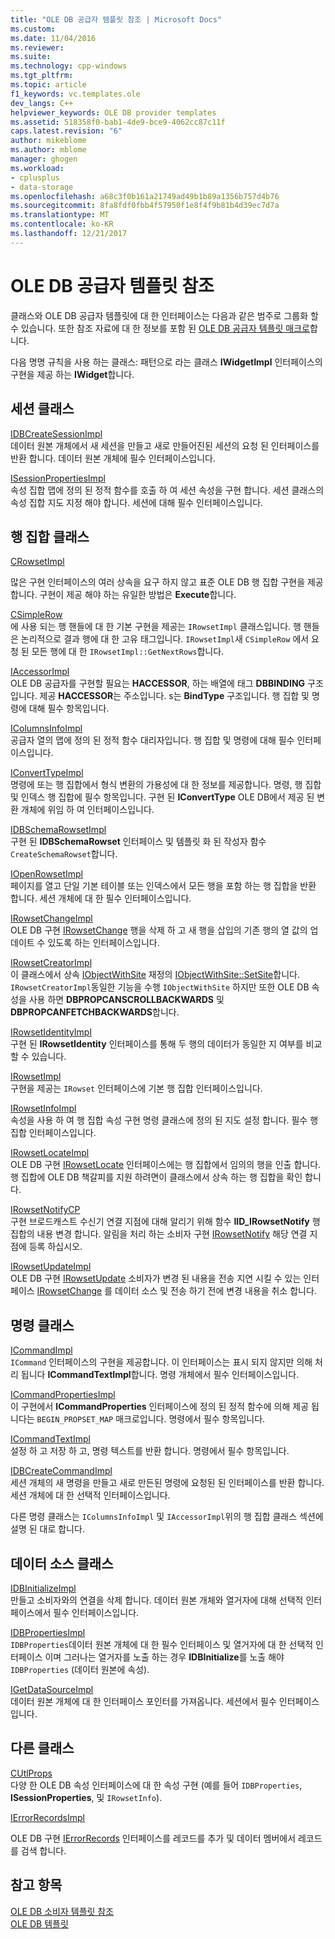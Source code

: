 ```yaml
---
title: "OLE DB 공급자 템플릿 참조 | Microsoft Docs"
ms.custom: 
ms.date: 11/04/2016
ms.reviewer: 
ms.suite: 
ms.technology: cpp-windows
ms.tgt_pltfrm: 
ms.topic: article
f1_keywords: vc.templates.ole
dev_langs: C++
helpviewer_keywords: OLE DB provider templates
ms.assetid: 518358f0-bab1-4de9-bce9-4062cc87c11f
caps.latest.revision: "6"
author: mikeblome
ms.author: mblome
manager: ghogen
ms.workload:
- cplusplus
- data-storage
ms.openlocfilehash: a68c3f0b161a21749ad49b1b89a1356b757d4b76
ms.sourcegitcommit: 8fa8fdf0fbb4f57950f1e8f4f9b81b4d39ec7d7a
ms.translationtype: MT
ms.contentlocale: ko-KR
ms.lasthandoff: 12/21/2017
---
```

# <a name="ole-db-provider-templates-reference"></a>OLE DB 공급자 템플릿 참조
클래스와 OLE DB 공급자 템플릿에 대 한 인터페이스는 다음과 같은 범주로 그룹화 할 수 있습니다. 또한 참조 자료에 대 한 정보를 포함 된 [OLE DB 공급자 템플릿 매크로](../../data/oledb/macros-for-ole-db-provider-templates.md)합니다.  
  
 다음 명명 규칙을 사용 하는 클래스: 패턴으로 라는 클래스 **IWidgetImpl** 인터페이스의 구현을 제공 하는 **IWidget**합니다.  
  
## <a name="session-classes"></a>세션 클래스  
 [IDBCreateSessionImpl](../../data/oledb/idbcreatesessionimpl-class.md)  
 데이터 원본 개체에서 새 세션을 만들고 새로 만들어진된 세션의 요청 된 인터페이스를 반환 합니다. 데이터 원본 개체에 필수 인터페이스입니다.  
  
 [ISessionPropertiesImpl](../../data/oledb/isessionpropertiesimpl-class.md)  
 속성 집합 맵에 정의 된 정적 함수를 호출 하 여 세션 속성을 구현 합니다. 세션 클래스의 속성 집합 지도 지정 해야 합니다. 세션에 대해 필수 인터페이스입니다.  
  
## <a name="rowset-classes"></a>행 집합 클래스  
 [CRowsetImpl](../../data/oledb/crowsetimpl-class.md)  
  
 많은 구현 인터페이스의 여러 상속을 요구 하지 않고 표준 OLE DB 행 집합 구현을 제공 합니다. 구현이 제공 해야 하는 유일한 방법은 **Execute**합니다.  
  
 [CSimpleRow](../../data/oledb/csimplerow-class.md)  
 에 사용 되는 행 핸들에 대 한 기본 구현을 제공는 `IRowsetImpl` 클래스입니다. 행 핸들은 논리적으로 결과 행에 대 한 고유 태그입니다. `IRowsetImpl`새 `CSimpleRow` 에서 요청 된 모든 행에 대 한 `IRowsetImpl::GetNextRows`합니다.  
  
 [IAccessorImpl](../../data/oledb/iaccessorimpl-class.md)  
 OLE DB 공급자를 구현할 필요는 **HACCESSOR**, 하는 배열에 태그 **DBBINDING** 구조입니다. 제공 **HACCESSOR**는 주소입니다. s는 **BindType** 구조입니다. 행 집합 및 명령에 대해 필수 항목입니다.  
  
 [IColumnsInfoImpl](../../data/oledb/icolumnsinfoimpl-class.md)  
 공급자 열의 맵에 정의 된 정적 함수 대리자입니다. 행 집합 및 명령에 대해 필수 인터페이스입니다.  
  
 [IConvertTypeImpl](../../data/oledb/iconverttypeimpl-class.md)  
 명령에 또는 행 집합에서 형식 변환의 가용성에 대 한 정보를 제공합니다. 명령, 행 집합 및 인덱스 행 집합에 필수 항목입니다. 구현 된 **IConvertType** OLE DB에서 제공 된 변환 개체에 위임 하 여 인터페이스입니다.  
  
 [IDBSchemaRowsetImpl](../../data/oledb/idbschemarowsetimpl-class.md)  
 구현 된 **IDBSchemaRowset** 인터페이스 및 템플릿 화 된 작성자 함수 `CreateSchemaRowset`합니다.  
  
 [IOpenRowsetImpl](../../data/oledb/iopenrowsetimpl-class.md)  
 페이지를 열고 단일 기본 테이블 또는 인덱스에서 모든 행을 포함 하는 행 집합을 반환 합니다. 세션 개체에 대 한 필수 인터페이스입니다.  
  
 [IRowsetChangeImpl](../../data/oledb/irowsetchangeimpl-class.md)  
 OLE DB 구현 [IRowsetChange](https://msdn.microsoft.com/en-us/library/ms715790.aspx) 행을 삭제 하 고 새 행을 삽입의 기존 행의 열 값의 업데이트 수 있도록 하는 인터페이스입니다.  
  
 [IRowsetCreatorImpl](../../data/oledb/irowsetcreatorimpl-class.md)  
 이 클래스에서 상속 [IObjectWithSite](http://msdn.microsoft.com/library/windows/desktop/ms693765) 재정의 [IObjectWithSite::SetSite](http://msdn.microsoft.com/library/windows/desktop/ms683869)합니다. `IRowsetCreatorImpl`동일한 기능을 수행 `IObjectWithSite` 하지만 또한 OLE DB 속성을 사용 하면 **DBPROPCANSCROLLBACKWARDS** 및 **DBPROPCANFETCHBACKWARDS**합니다.  
  
 [IRowsetIdentityImpl](../../data/oledb/irowsetidentityimpl-class.md)  
 구현 된 **IRowsetIdentity** 인터페이스를 통해 두 행의 데이터가 동일한 지 여부를 비교할 수 있습니다.  
  
 [IRowsetImpl](../../data/oledb/irowsetimpl-class.md)  
 구현을 제공는 `IRowset` 인터페이스에 기본 행 집합 인터페이스입니다.  
  
 [IRowsetInfoImpl](../../data/oledb/irowsetinfoimpl-class.md)  
 속성을 사용 하 여 행 집합 속성 구현 명령 클래스에 정의 된 지도 설정 합니다. 필수 행 집합 인터페이스입니다.  
  
 [IRowsetLocateImpl](../../data/oledb/irowsetlocateimpl-class.md)  
 OLE DB 구현 [IRowsetLocate](https://msdn.microsoft.com/en-us/library/ms721190.aspx) 인터페이스에는 행 집합에서 임의의 행을 인출 합니다. 행 집합에 OLE DB 책갈피를 지원 하려면이 클래스에서 상속 하는 행 집합을 확인 합니다.  
  
 [IRowsetNotifyCP](../../data/oledb/irowsetnotifycp-class.md)  
 구현 브로드캐스트 수신기 연결 지점에 대해 알리기 위해 함수 **IID_IRowsetNotify** 행 집합의 내용 변경 합니다. 알림을 처리 하는 소비자 구현 [IRowsetNotify](https://msdn.microsoft.com/en-us/library/ms712959.aspx) 해당 연결 지점에 등록 하십시오.  
  
 [IRowsetUpdateImpl](../../data/oledb/irowsetupdateimpl-class.md)  
 OLE DB 구현 [IRowsetUpdate](https://msdn.microsoft.com/en-us/library/ms714401.aspx) 소비자가 변경 된 내용을 전송 지연 시킬 수 있는 인터페이스 [IRowsetChange](https://msdn.microsoft.com/en-us/library/ms715790.aspx) 를 데이터 소스 및 전송 하기 전에 변경 내용을 취소 합니다.  
  
## <a name="command-classes"></a>명령 클래스  
 [ICommandImpl](../../data/oledb/icommandimpl-class.md)  
 `ICommand` 인터페이스의 구현을 제공합니다. 이 인터페이스는 표시 되지 않지만 의해 처리 됩니다 **ICommandTextImpl**합니다. 명령 개체에서 필수 인터페이스입니다.  
  
 [ICommandPropertiesImpl](../../data/oledb/icommandpropertiesimpl-class.md)  
 이 구현에서 **ICommandProperties** 인터페이스에 정의 된 정적 함수에 의해 제공 됩니다는 `BEGIN_PROPSET_MAP` 매크로입니다. 명령에서 필수 항목입니다.  
  
 [ICommandTextImpl](../../data/oledb/icommandtextimpl-class.md)  
 설정 하 고 저장 하 고, 명령 텍스트를 반환 합니다. 명령에서 필수 항목입니다.  
  
 [IDBCreateCommandImpl](../../data/oledb/idbcreatecommandimpl-class.md)  
 세션 개체의 새 명령을 만들고 새로 만든된 명령에 요청된 된 인터페이스를 반환 합니다. 세션 개체에 대 한 선택적 인터페이스입니다.  
  
 다른 명령 클래스는 `IColumnsInfoImpl` 및 `IAccessorImpl`위의 행 집합 클래스 섹션에 설명 된 대로 합니다.  
  
## <a name="data-source-classes"></a>데이터 소스 클래스  
 [IDBInitializeImpl](../../data/oledb/idbinitializeimpl-class.md)  
 만들고 소비자와의 연결을 삭제 합니다. 데이터 원본 개체와 열거자에 대해 선택적 인터페이스에서 필수 인터페이스입니다.  
  
 [IDBPropertiesImpl](../../data/oledb/idbpropertiesimpl-class.md)  
 `IDBProperties`데이터 원본 개체에 대 한 필수 인터페이스 및 열거자에 대 한 선택적 인터페이스 이며 그러나는 열거자를 노출 하는 경우 **IDBInitialize**를 노출 해야 `IDBProperties` (데이터 원본에 속성).  
  
 [IGetDataSourceImpl](../../data/oledb/igetdatasourceimpl-class.md)  
 데이터 원본 개체에 대 한 인터페이스 포인터를 가져옵니다. 세션에서 필수 인터페이스입니다.  
  
## <a name="other-classes"></a>다른 클래스  
 [CUtlProps](../../data/oledb/cutlprops-class.md)  
 다양 한 OLE DB 속성 인터페이스에 대 한 속성 구현 (예를 들어 `IDBProperties`, **ISessionProperties**, 및 `IRowsetInfo`).  
  
 [IErrorRecordsImpl](../../data/oledb/ierrorrecordsimpl-class.md)  
  
 OLE DB 구현 [IErrorRecords](https://msdn.microsoft.com/en-us/library/ms718112.aspx) 인터페이스를 레코드를 추가 및 데이터 멤버에서 레코드를 검색 합니다.  
  
## <a name="see-also"></a>참고 항목  
 [OLE DB 소비자 템플릿 참조](../../data/oledb/ole-db-consumer-templates-reference.md)   
 [OLE DB 템플릿](../../data/oledb/ole-db-templates.md)